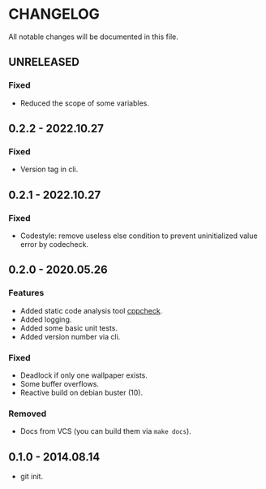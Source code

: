 # CHANGELOG

All notable changes will be documented in this file.

<!-- markdownlint-disable MD013 MD024 -->

## UNRELEASED

### Fixed

- Reduced the scope of some variables.

## 0.2.2 - 2022.10.27

### Fixed

- Version tag in cli.

## 0.2.1 - 2022.10.27

### Fixed

- Codestyle: remove useless else condition to prevent uninitialized value error by codecheck.

## 0.2.0 - 2020.05.26

### Features

- Added static code analysis tool [cppcheck](https://github.com/danmar/cppcheck).
- Added logging.
- Added some basic unit tests.
- Added version number via cli.

### Fixed

- Deadlock if only one wallpaper exists.
- Some buffer overflows.
- Reactive build on debian buster (10).

### Removed

- Docs from VCS (you can build them via `make docs`).

## 0.1.0 - 2014.08.14

- git init.

<!-- markdownlint-enable MD013 MD024 -->
